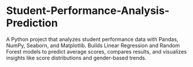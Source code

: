 # Student-Performance-Analysis-Prediction
A Python project that analyzes student performance data with Pandas, NumPy, Seaborn, and Matplotlib. Builds Linear Regression and Random Forest models to predict average scores, compares results, and visualizes insights like score distributions and gender-based trends.
